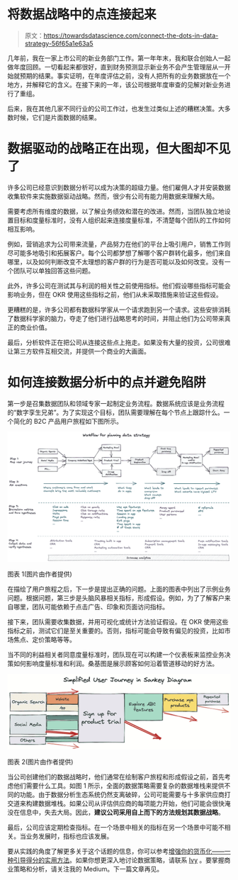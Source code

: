 # 将数据战略中的点连接起来

> 原文：<https://towardsdatascience.com/connect-the-dots-in-data-strategy-56f65a1e63a5>

几年前，我在一家上市公司的新业务部门工作。第一年年末，我和联合创始人一起做年度回顾。一切看起来都很好，直到财务预测显示新业务不会产生管理层从一开始就预期的结果。事实证明，在年度评估之前，没有人把所有的业务数据放在一个地方，并解释它的含义。在接下来的一年，该公司根据年度审查的见解对新业务进行了重组。

后来，我在其他几家不同行业的公司工作过，也发生过类似上述的糟糕决策。大多数时候，它们是片面数据的结果。

# 数据驱动的战略正在出现，但大图却不见了

许多公司已经意识到数据分析可以成为决策的超级力量。他们雇佣人才并安装数据收集软件来实施数据驱动战略。然而，很少有公司有能力用数据来理解大局。

需要考虑所有维度的数据，以了解业务绩效和潜在的改进。然而，当团队独立地设置目标和度量标准时，没有人组织起来连接度量标准，不清楚每个团队的工作如何相互影响。

例如，营销追求为公司带来流量，产品努力在他们的平台上吸引用户，销售工作则尽可能多地吸引和拓展客户。每个公司都梦想了解哪个客户群转化最多，他们来自哪里，以及如何判断改变不太理想的客户群的行为是否可能以及如何改变。没有一个团队可以单独回答这些问题。

此外，许多公司在测试其与利润的相关性之前使用指标。他们假设哪些指标可能会影响业务，但在 OKR 使用这些指标之前，他们从未采取措施来验证这些假设。

更糟糕的是，许多公司都有数据科学家从一个请求跑到另一个请求。这些安排消耗了数据科学家的脑力，夺走了他们进行战略思考的时间，并阻止他们为公司带来真正的商业价值。

最后，分析软件正在把公司从连接这些点上拖走。如果没有大量的投资，公司很难让第三方软件互相交流，并提供一个商业的大画面。

# 如何连接数据分析中的点并避免陷阱

第一步是召集数据团队和领域专家一起制定业务流程。数据系统应该是业务流程的“数字孪生兄弟”。为了实现这个目标，团队需要理解在每个节点上跟踪什么。一个简化的 B2C 产品用户旅程如下图所示。

![](img/ec0eccf5ce9662f595d1078d50f12a50.png)

图表 1(图片由作者提供)

在描绘了用户旅程之后，下一步是提出正确的问题。上面的图表中列出了示例业务问题。根据问题，第三步是头脑风暴相关指标，形成假设。例如，为了了解客户来自哪里，团队可能依赖于点击广告、印象和页面访问指标。

接下来，团队需要收集数据，并用可视化或统计方法验证假设。在 OKR 使用这些指标之前，测试它们是至关重要的。否则，指标可能会导致有偏见的投资，比如市场焦点、定价策略等等。

当不同的利益相关者同意度量标准时，团队现在可以构建一个仪表板来监控业务决策如何影响度量标准和利润。桑基图是展示顾客如何沿着管道移动的好方法。

![](img/b52336cc17401ea19be575b3b83d28c2.png)

图表 2(图片由作者提供)

当公司创建他们的数据战略时，他们通常在绘制客户旅程和形成假设之前，首先考虑他们需要什么工具。如图 1 所示，全面的数据策略需要复杂的数据堆栈来提供不同的功能。由于数据分析生态系统仍然支离破碎，公司可能需要与十多家供应商打交道来构建数据堆栈。如果公司从评估供应商的每项能力开始，他们可能会很快淹没在信息中，失去大局。因此，**建议公司采用自上而下的方法规划其数据战略**。

最后，公司应该定期检查指标。在一个场景中相关的指标在另一个场景中可能不相关。当业务发展时，指标也应该发展。

要从实践的角度了解更多关于这个话题的信息，你可以参考[增强你的货币化——一种引导得分的实用方法](/supercharge-your-monetization-a-practical-way-to-lead-scoring-99452db89dec)。如果你想更深入地讨论数据策略，请联系 [Ivy](https://www.linkedin.com/in/ivylc/) 。要掌握商业策略和分析，请关注我的 Medium。下一篇文章再见。